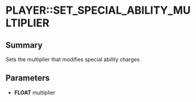 # PLAYER::SET_SPECIAL_ABILITY_MULTIPLIER

## Summary
Sets the multiplier that modifies special ability charges

## Parameters
* **FLOAT** multiplier